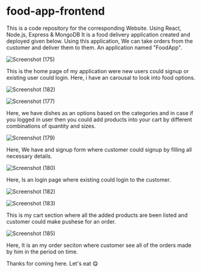 # food-app-frontend

This is a code repository for the corresponding Website. 
Using React, Node.js, Express &amp; MongoDB It is a food
delivery application created and deployed given below. 
Using this application,  We can take orders from the 
customer and deliver them to them. An application named "FoodApp". 

![Screenshot (175)](https://github.com/shivam361v/food-app-mern/assets/123078985/be380b2b-fe75-4e83-bb6d-99a6067016ea)

This is the home page of my application were new users could signup
or existing user could login. Here, i have an carousal to look into food
options.

![Screenshot (182)](https://github.com/shivam361v/food-app-frontend/assets/123078985/ffa36d1a-22d6-47ba-9eff-f9d33c9ed09a)

![Screenshot (177)](https://github.com/shivam361v/food-app-mern/assets/123078985/0a0c87de-e48b-4063-a3f2-16b557b6a1a1)


Here, we have dishes as an options based on the categories and in case if you 
logged in user then you could add products into your cart by different combinations
of quantity and sizes.

![Screenshot (179)](https://github.com/shivam361v/food-app-mern/assets/123078985/b89f84df-3bbd-45e2-9f9a-f20fa443685a)

Here, We have and signup form where customer could signup by filling all necessary
details.

![Screenshot (180)](https://github.com/shivam361v/food-app-mern/assets/123078985/be244f3c-15c4-40ca-8305-bd40611ab73d)

Here, Is an login page where existing could login to  the customer.


![Screenshot (182)](https://github.com/shivam361v/food-app-frontend/assets/123078985/ed12d0a0-0ad8-4def-a76b-d50326b8b0f2)


![Screenshot (183)](https://github.com/shivam361v/food-app-mern/assets/123078985/f6edbc51-db1e-4d7d-ae9d-a25dee201ff4)

This is my cart section where all the added products are been listed and customer could 
make pushese for an order.

![Screenshot (185)](https://github.com/shivam361v/food-app-mern/assets/123078985/987d7684-4352-4f42-b7da-01eb082a265c)

Here, It is an my order seciton where customer see all of the orders made by him in the period 
on time.

Thanks  for coming here. Let's eat 😋
